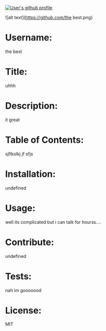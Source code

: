 

<a href="https://github.com/the best"><img src="https://img.shields.io/badge/Github%20page-the best-1abc9c.svg" alt="User's github profile"></a>

![alt text](https://github.com/the best.png)

# Username: 
the best

# Title:
uhhh

# Description:
it great

# Table of Contents: 
sjflkslkj jf sfjs

# Installation: 
undefined

# Usage: 
well its complicated but i can talk for hourss....

# Contribute: 
undefined

# Tests: 
nah im gooooood

# License: 
MIT

